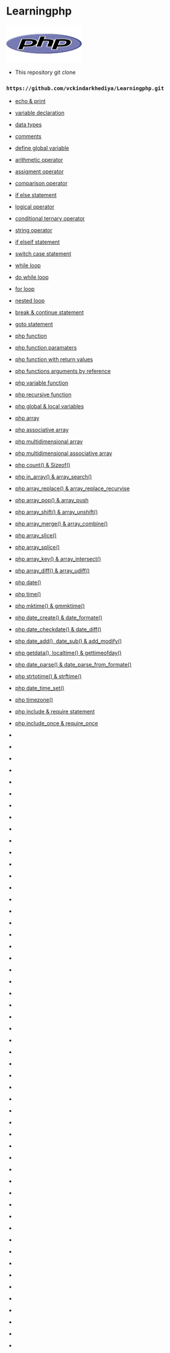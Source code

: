 # Learningphp

<code><img src="https://github.com/devicons/devicon/blob/master/icons/php/php-original.svg" title="php" alt="php" width="200" height="100"/></code>

* This repository git clone 
### `https://github.com/vckindarkhediya/Learningphp.git`

* [echo & print](https://github.com/vckindarkhediya/Learningphp/blob/php/Day-1-Learning/index.php)
* [variable declaration ](https://github.com/vckindarkhediya/Learningphp/blob/php/Day-2-Learning/index.php)
* [data types ](https://github.com/vckindarkhediya/Learningphp/blob/php/Day-3-Learning/index.php)
* [comments ](https://github.com/vckindarkhediya/Learningphp/blob/php/Day-4-Learning/index.php)
* [define global variable](https://github.com/vckindarkhediya/Learningphp/blob/php/Day-5-Learning/index.php)

* [arithmetic operator](https://github.com/vckindarkhediya/Learningphp/blob/php/Day-6-Learning/index.php)

* [assigment operator](https://github.com/vckindarkhediya/Learningphp/blob/php/Day-7-Learning/index.php)
* [comparison operator](https://github.com/vckindarkhediya/Learningphp/blob/php/Day-8-Learning/index.php)
* [if else statement](https://github.com/vckindarkhediya/Learningphp/blob/php/Day-9-Learning/index.php)
* [logical operator](https://github.com/vckindarkhediya/Learningphp/blob/php/Day-10-Learning/index.php)
* [conditional ternary operator](https://github.com/vckindarkhediya/Learningphp/blob/php/Day-11-Learning/index.php)
* [string operator](https://github.com/vckindarkhediya/Learningphp/blob/php/Day-12-Learning/index.php)
* [if elseif statement](https://github.com/vckindarkhediya/Learningphp/blob/php/Day-13-Learning/index.php)
* [switch case statement](https://github.com/vckindarkhediya/Learningphp/blob/php/Day-14-Learning/index.php)
* [while loop](https://github.com/vckindarkhediya/Learningphp/blob/php/Day-15-Learning/index.php)
* [do while loop](https://github.com/vckindarkhediya/Learningphp/blob/php/Day-16-Learning/index.php)
* [for loop](https://github.com/vckindarkhediya/Learningphp/blob/php/Day-17-Learning/index.php)
* [nested loop](https://github.com/vckindarkhediya/Learningphp/blob/php/Day-18-Learning/index.php)
* [break & continue statement](https://github.com/vckindarkhediya/Learningphp/blob/php/Day-19-Learning/index.php)
* [goto statement](https://github.com/vckindarkhediya/Learningphp/blob/php/Day-20-Learning/index.php)
* [php function](https://github.com/vckindarkhediya/Learningphp/blob/php/Day-21-Learning/index.php)
* [php function paramaters](https://github.com/vckindarkhediya/Learningphp/blob/php/Day-22-Learning/index.php)
* [php function with return values](https://github.com/vckindarkhediya/Learningphp/blob/php/Day-23-Learning/index.php)
* [php functions arguments by reference](https://github.com/vckindarkhediya/Learningphp/blob/php/Day-24-Learning/index.php)
* [php variable function](https://github.com/vckindarkhediya/Learningphp/blob/php/Day-25-Learning/index.php)
* [php recursive function](https://github.com/vckindarkhediya/Learningphp/blob/php/Day-26-Learning/index.php)
* [php global & local variables](https://github.com/vckindarkhediya/Learningphp/blob/php/Day-27-Learning/index.php)
* [php array](https://github.com/vckindarkhediya/Learningphp/blob/php/Day-28-Learning/index.php)
* [php associative array](https://github.com/vckindarkhediya/Learningphp/blob/php/Day-29-Learning/index.php)
* [php multidimensional array](https://github.com/vckindarkhediya/Learningphp/blob/php/Day-30-Learning/index.php)
* [php multidimensional associative array](https://github.com/vckindarkhediya/Learningphp/blob/php/Day-31-Learning/index.php)
* [php count() & Sizeof()](https://github.com/vckindarkhediya/Learningphp/blob/php/Day-32-Learning/index.php)
* [php in_array() & array_search()](https://github.com/vckindarkhediya/Learningphp/blob/php/Day-33-Learning/index.php)
* [php array_replace() & array_replace_recurvise](https://github.com/vckindarkhediya/Learningphp/blob/php/Day-34-Learning/index.php)
* [php array_pop() & array_push](https://github.com/vckindarkhediya/Learningphp/blob/php/Day-35-Learning/index.php)
* [php array_shift() & array_unshift()](https://github.com/vckindarkhediya/Learningphp/blob/php/Day-36-Learning/index.php)
* [php array_merge() & array_combine()](https://github.com/vckindarkhediya/Learningphp/blob/php/Day-37-Learning/index.php)
* [php array_slice()](https://github.com/vckindarkhediya/Learningphp/blob/php/Day-38-Learning/index.php)
* [php array_splice()](https://github.com/vckindarkhediya/Learningphp/blob/php/Day-39-Learning/index.php)
* [php array_key() & array_intersect()](https://github.com/vckindarkhediya/Learningphp/blob/php/Day-40-Learning/index.php)
* [php array_diff() & array_udiff()](https://github.com/vckindarkhediya/Learningphp/blob/php/Day-41-Learning/index.php)
* [php date()](https://github.com/vckindarkhediya/Learningphp/blob/php/Day-42-Learning/index.php)
* [php time()](https://github.com/vckindarkhediya/Learningphp/blob/php/Day-43-Learning/index.php)
* [php mktime() & gmmktime()](https://github.com/vckindarkhediya/Learningphp/blob/php/Day-44-Learning/index.php)
* [php date_create() & date_formate()](https://github.com/vckindarkhediya/Learningphp/blob/php/Day-45-Learning/index.php)
* [php date_checkdate() & date_diff()](https://github.com/vckindarkhediya/Learningphp/blob/php/Day-46-Learning/index.php)
* [php date_add(), date_sub() & add_modify()](https://github.com/vckindarkhediya/Learningphp/blob/php/Day-47-Learning/index.php)
* [php getdata(), localtime() & gettimeofday()](https://github.com/vckindarkhediya/Learningphp/blob/php/Day-48-Learning/index.php)
* [php date_parse() & date_parse_from_formate()](https://github.com/vckindarkhediya/Learningphp/blob/php/Day-49-Learning/index.php)
* [php strtotime() & strftime()](https://github.com/vckindarkhediya/Learningphp/blob/php/Day-50-Learning/index.php)
* [php date_time_set()](https://github.com/vckindarkhediya/Learningphp/blob/php/Day-51-Learning/index.php)
* [php timezone()](https://github.com/vckindarkhediya/Learningphp/blob/php/Day-52-Learning/index.php)
* [php include & require statement](https://github.com/vckindarkhediya/Learningphp/blob/php/Day-53-Learning/index.php)
* [php include_once & require_once](https://github.com/vckindarkhediya/Learningphp/blob/php/Day-54-Learning/index.php)
* [](https://github.com/vckindarkhediya/Learningphp/blob/php/Day-4-Learning/index.php)
* [](https://github.com/vckindarkhediya/Learningphp/blob/php/Day-4-Learning/index.php)
* [](https://github.com/vckindarkhediya/Learningphp/blob/php/Day-4-Learning/index.php)
* [](https://github.com/vckindarkhediya/Learningphp/blob/php/Day-4-Learning/index.php)
* [](https://github.com/vckindarkhediya/Learningphp/blob/php/Day-4-Learning/index.php)
* [](https://github.com/vckindarkhediya/Learningphp/blob/php/Day-4-Learning/index.php)
* [](https://github.com/vckindarkhediya/Learningphp/blob/php/Day-4-Learning/index.php)
* [](https://github.com/vckindarkhediya/Learningphp/blob/php/Day-4-Learning/index.php)
* [](https://github.com/vckindarkhediya/Learningphp/blob/php/Day-4-Learning/index.php)
* [](https://github.com/vckindarkhediya/Learningphp/blob/php/Day-4-Learning/index.php)
* [](https://github.com/vckindarkhediya/Learningphp/blob/php/Day-4-Learning/index.php)
* [](https://github.com/vckindarkhediya/Learningphp/blob/php/Day-4-Learning/index.php)
* [](https://github.com/vckindarkhediya/Learningphp/blob/php/Day-4-Learning/index.php)
* [](https://github.com/vckindarkhediya/Learningphp/blob/php/Day-4-Learning/index.php)
* [](https://github.com/vckindarkhediya/Learningphp/blob/php/Day-4-Learning/index.php)
* [](https://github.com/vckindarkhediya/Learningphp/blob/php/Day-4-Learning/index.php)
* [](https://github.com/vckindarkhediya/Learningphp/blob/php/Day-4-Learning/index.php)
* [](https://github.com/vckindarkhediya/Learningphp/blob/php/Day-4-Learning/index.php)
* [](https://github.com/vckindarkhediya/Learningphp/blob/php/Day-4-Learning/index.php)
* [](https://github.com/vckindarkhediya/Learningphp/blob/php/Day-4-Learning/index.php)
* [](https://github.com/vckindarkhediya/Learningphp/blob/php/Day-4-Learning/index.php)
* [](https://github.com/vckindarkhediya/Learningphp/blob/php/Day-4-Learning/index.php)
* [](https://github.com/vckindarkhediya/Learningphp/blob/php/Day-4-Learning/index.php)
* [](https://github.com/vckindarkhediya/Learningphp/blob/php/Day-4-Learning/index.php)
* [](https://github.com/vckindarkhediya/Learningphp/blob/php/Day-4-Learning/index.php)
* [](https://github.com/vckindarkhediya/Learningphp/blob/php/Day-4-Learning/index.php)
* [](https://github.com/vckindarkhediya/Learningphp/blob/php/Day-4-Learning/index.php)
* [](https://github.com/vckindarkhediya/Learningphp/blob/php/Day-4-Learning/index.php)
* [](https://github.com/vckindarkhediya/Learningphp/blob/php/Day-4-Learning/index.php)
* [](https://github.com/vckindarkhediya/Learningphp/blob/php/Day-4-Learning/index.php)
* [](https://github.com/vckindarkhediya/Learningphp/blob/php/Day-4-Learning/index.php)
* [](https://github.com/vckindarkhediya/Learningphp/blob/php/Day-4-Learning/index.php)
* [](https://github.com/vckindarkhediya/Learningphp/blob/php/Day-4-Learning/index.php)
* [](https://github.com/vckindarkhediya/Learningphp/blob/php/Day-4-Learning/index.php)
* [](https://github.com/vckindarkhediya/Learningphp/blob/php/Day-4-Learning/index.php)
* [](https://github.com/vckindarkhediya/Learningphp/blob/php/Day-4-Learning/index.php)
* [](https://github.com/vckindarkhediya/Learningphp/blob/php/Day-4-Learning/index.php)
* [](https://github.com/vckindarkhediya/Learningphp/blob/php/Day-4-Learning/index.php)
* [](https://github.com/vckindarkhediya/Learningphp/blob/php/Day-4-Learning/index.php)
* [](https://github.com/vckindarkhediya/Learningphp/blob/php/Day-4-Learning/index.php)
* [](https://github.com/vckindarkhediya/Learningphp/blob/php/Day-4-Learning/index.php)
* [](https://github.com/vckindarkhediya/Learningphp/blob/php/Day-4-Learning/index.php)
* [](https://github.com/vckindarkhediya/Learningphp/blob/php/Day-4-Learning/index.php)
* [](https://github.com/vckindarkhediya/Learningphp/blob/php/Day-4-Learning/index.php)
* [](https://github.com/vckindarkhediya/Learningphp/blob/php/Day-4-Learning/index.php)
* [](https://github.com/vckindarkhediya/Learningphp/blob/php/Day-4-Learning/index.php)
* [](https://github.com/vckindarkhediya/Learningphp/blob/php/Day-4-Learning/index.php)
* [](https://github.com/vckindarkhediya/Learningphp/blob/php/Day-4-Learning/index.php)
* [](https://github.com/vckindarkhediya/Learningphp/blob/php/Day-4-Learning/index.php)
* [](https://github.com/vckindarkhediya/Learningphp/blob/php/Day-4-Learning/index.php)
* [](https://github.com/vckindarkhediya/Learningphp/blob/php/Day-4-Learning/index.php)
* [](https://github.com/vckindarkhediya/Learningphp/blob/php/Day-4-Learning/index.php)
* [](https://github.com/vckindarkhediya/Learningphp/blob/php/Day-4-Learning/index.php)
